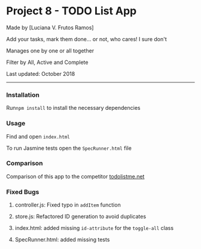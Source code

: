 # Project 8 - TODO List App

Made by [Luciana V. Frutos Ramos]

Add your tasks, mark them done... or not, who cares! I sure don't

Manages one by one or all together

Filter by All, Active and Complete

Last updated: October 2018

----
### Installation

Run`npm install` to install the necessary dependencies

### Usage

Find and open `index.html`

To run Jasmine tests open the `SpecRunner.html` file

### Comparison

Comparison of this app to the competitor [todolistme.net](http://todolistme.net/)

### Fixed Bugs

1. controller.js: Fixed typo in `addItem` function

2. store.js: Refactored ID generation to avoid duplicates

3. index.html: added missing `id-attribute` for the `toggle-all` class

4. SpecRunner.html: added missing tests


